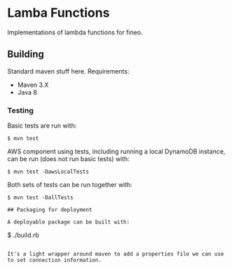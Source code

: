 # Lamba Functions

Implementations of lambda functions for fineo.

## Building

Standard maven stuff here. Requirements:
 * Maven 3.X
 * Java 8

### Testing
Basic tests are run with:

```
$ mvn test
```

AWS component using tests, including running a local DynamoDB instance, can be run (does not 
run basic tests) with:

```
$ mvn test -DawsLocalTests
```

Both sets of tests can be run together with:

```
$ mvn test -DallTests

## Packaging for deployment

A deployable package can be built with:

```
 $ ./build.rb <options>
```

It's a light wrapper around maven to add a properties file we can use to set connection information.
